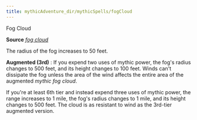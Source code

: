 ```yaml
---
title: mythicAdventure_dir/mythicSpells/fogCloud
---
```

Fog Cloud

**Source** [_fog cloud_](spell_dir/fogCloud)

The radius of the fog increases to 50 feet.

**Augmented (3rd)** : If you expend two uses of mythic power, the fog's radius changes to 500 feet, and its height changes to 100 feet. Winds can't dissipate the fog unless the area of the wind affects the entire area of the augmented _mythic fog cloud_.

If you're at least 6th tier and instead expend three uses of mythic power, the range increases to 1 mile, the fog's radius changes to 1 mile, and its height changes to 500 feet. The cloud is as resistant to wind as the 3rd-tier augmented version.

